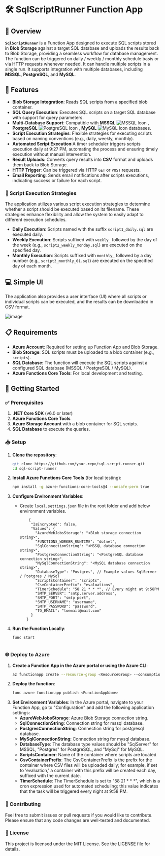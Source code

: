 # 🛠️ SqlScriptRunner Function App

## 🌟 Overview

**`SqlScriptRunner`** is a Function App designed to execute SQL scripts stored in **Blob Storage** against a target SQL database and uploads the results back to Blob Storage, providing a seamless workflow for database management. The function can be triggered on daily / weekly / monthly schedule basis or via HTTP requests whenever needed. It can handle multiple scripts in a single run. It supports integration with multiple databases, including **MSSQL**, **PostgreSQL**, and **MySQL**.

## 🚀 Features

- **Blob Storage Integration**: Reads SQL scripts from a specified blob container.
- **SQL Query Execution**: Executes SQL scripts on a target SQL database with support for query parameters.
- **Multi-Database Support**: Compatible with **MSSQL** ![MSSQL Icon](https://img.icons8.com/color/48/000000/microsoft-sql-server.png) , **PostgreSQL** ![PostgreSQL Icon](https://img.icons8.com/color/48/000000/postgreesql.png) , **MySQL** ![MySQL Icon](https://img.icons8.com/color/48/000000/mysql-logo.png) databases.
- **Script Execution Strategies**: Flexible strategies for executing scripts based on naming conventions (e.g., daily, weekly, monthly).
- **Automated Script Execution**:A timer scheduler triggers scripts execution daily at 9:27 PM, automating the process and ensuring timely execution without manual intervention.
- **Result Uploads**: Converts query results into **CSV** format and uploads them back to Blob Storage.
- **HTTP Trigger**: Can be triggered via HTTP `GET` or `POST` requests.
- **Email Reporting**: Sends email notifications after scripts executions, indicating success or failure for each script.

### 📜 Script Execution Strategies
The application utilizes various script execution strategies to determine whether a script should be executed based on its filename. These strategies enhance flexibility and allow the system to easily adapt to different execution schedules.

- **Daily Execution**: Scripts named with the suffix `script1_daily.sql` are executed daily.
- **Weekly Execution**: Scripts suffixed with `weekly_` followed by the day of the week (e.g., `script2_weekly_monday.sql`) are executed on the specified day.
- **Monthly Execution**: Scripts suffixed with `monthly_` followed by a day number (e.g., `script3_monthly_01.sql`) are executed on the specified day of each month.

## 💻 Simple UI
The application also provides a user interface (UI) where all scripts or individual scripts can be executed, and the results can be downloaded in CSV format.

![image](https://github.com/user-attachments/assets/a1b046d8-8a39-4243-88bc-a704e9ad2ea6)

## 📋 Requirements

- **Azure Account**: Required for setting up Function App and Blob Storage.
- **Blob Storage**: SQL scripts must be uploaded to a blob container (e.g., `scripts`).
- **SQL Database**: The function will execute the SQL scripts against a configured SQL database (MSSQL / PostgreSQL / MySQL).
- **Azure Functions Core Tools**: For local development and testing.

## 🚦 Getting Started

### ✅ Prerequisites

1. **.NET Core SDK** (v6.0 or later)
2. **Azure Functions Core Tools**
3. **Azure Storage Account** with a blob container for SQL scripts.
4. **SQL Database** to execute the queries.

### 📥 Setup

1. **Clone the repository**:
    ```bash
    git clone https://github.com/your-repo/sql-script-runner.git
    cd sql-script-runner
    ```

2. **Install Azure Functions Core Tools** (for local testing):
    ```bash
    npm install -g azure-functions-core-tools@4 --unsafe-perm true
    ```

3. **Configure Environment Variables**:

   - Create `local.settings.json` file in the root folder and add below environment variables.
  
     ```
         {
          "IsEncrypted": false,
          "Values": {
            "AzureWebJobsStorage": "<Blob storage connection string>",
            "FUNCTIONS_WORKER_RUNTIME": "dotnet",
            "SqlConnectionString": "<MSSQL database connection string>",
            "PostgresConnectionString": "<PostgreSQL database connection string>",
            "MySqlConnectionString": "<MySQL database connection string>",
            "DatabaseType": "Postgres", // Example values SqlServer / Postgres / MySql
            "ScriptsContainer": "scripts",
            "CsvContainerPrefix": "evaluations",
            "TimerSchedule": "58 21 * * *", // Every night at 9:58PM
            "SMTP_SERVER": "smtp.server.address",
            "SMTP_PORT": "smtp port",
            "SMTP_USERNAME": "username",
            "SMTP_PASSWORD": "password",
            "TO_EMAIL": "toemail@mail.com"
          }
        }
   
     ```

5. **Run the Function Locally**:

   ```bash
   func start



### 🌐 Deploy to Azure
1. **Create a Function App in the Azure portal or using the Azure CLI**:
   ```bash
   az functionapp create --resource-group <ResourceGroup> --consumption-plan-location <Location> --runtime dotnet --functions-version 4 --name <FunctionAppName> --storage-account <StorageAccountName>
   ```
2. **Deploy the function**:
   ```bash
   func azure functionapp publish <FunctionAppName>
   ```
3. **Set Environment Variables**:
   In the Azure portal, navigate to your Function App, go to "Configuration" and add the following application settings:
   - **AzureWebJobsStorage**: Azure Blob Storage connection string.
   - **SqlConnectionString**: Connection string for mssql database.
   - **PostgresConnectionString**: Connection string for postgresql database.
   - **MySqlConnectionString**: Connection string for mysql database.
   - **DatabaseType**: The database type values should be "SqlServer" for MSSQL, "Postgres" for PostgreSQL, and "MySql" for MySQL.
   - **ScriptsContainer**: Name of the container where scripts are located.
   - **CsvContainerPrefix**: The CsvContainerPrefix is the prefix for the container where CSV files will be uploaded daily; for example, if set to 'evaluation,' a container with this prefix will be created each day, suffixed with the current date.
   - **TimerSchedule**: The TimerSchedule is set to "58 21 * * *", which is a cron expression used for automated scheduling; this value indicates that the task will be triggered every night at 9:58 PM.


### 🙌 Contributing
Feel free to submit issues or pull requests if you would like to contribute. Please ensure that any code changes are well-tested and documented.

### 📜 License
This project is licensed under the MIT License. See the LICENSE file for details.
   
